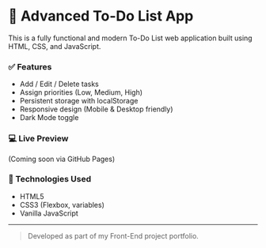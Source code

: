 # 📝 Advanced To-Do List App

This is a fully functional and modern To-Do List web application built using HTML, CSS, and JavaScript.

### ✅ Features

- Add / Edit / Delete tasks
- Assign priorities (Low, Medium, High)
- Persistent storage with localStorage
- Responsive design (Mobile & Desktop friendly)
- Dark Mode toggle

### 💻 Live Preview

(Coming soon via GitHub Pages)

### 📁 Technologies Used

- HTML5
- CSS3 (Flexbox, variables)
- Vanilla JavaScript

---

> Developed as part of my Front-End project portfolio.
